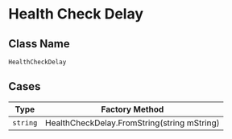 
# Health Check Delay

## Class Name

`HealthCheckDelay`

## Cases

| Type | Factory Method |
|  --- | --- |
| `string` | HealthCheckDelay.FromString(string mString) |


